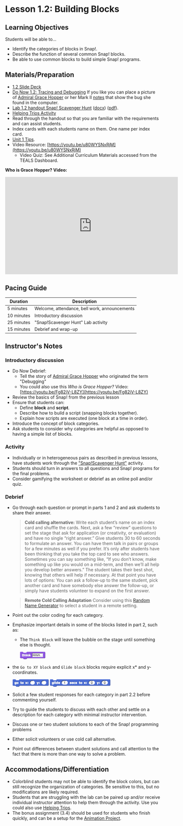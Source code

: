 # Lesson 1.2: Building Blocks

## Learning Objectives

Students will be able to...

* Identify the categories of blocks in Snap!.
* Describe the function of several common Snap! blocks.
* Be able to use common blocks to build simple Snap! programs.

## Materials/Preparation

* [1.2 Slide Deck](https://github.com/TEALSK12/introduction-to-computer-science/raw/master/slidedecks/TEALS%20SNAP%201.2.pptx)
* [Do Now 1.2: Tracing and Debugging](do_now_12.md) If you like you can place a picture of [Admiral Grace Hopper](https://upload.wikimedia.org/wikipedia/commons/2/21/Grace_Murray_Hopper%2C_in_her_office_in_Washington_DC%2C_1978%2C_%C2%A9Lynn_Gilbert.jpg) or her Mark II [notes](https://upload.wikimedia.org/wikipedia/commons/8/8a/H96566k.jpg) that show the bug she found in the computer.
* [Lab 1.2 handout Snap! Scavenger Hunt](lab_12.md) ([docx](https://github.com/TEALSK12/introduction-to-computer-science/raw/master/Unit%201%20Word/Lab%201.2%20SNAP%20Scavenger%20Hunt.docx)) ([pdf](https://github.com/TEALSK12/introduction-to-computer-science/raw/master/Unit%201%20PDF/Lab%201.2%20SNAP%20Scavenger%20Hunt.pdf)).
* [Helping Trios Activity](helping_trios.md)
* Read through the handout so that you are familiar with the requirements and can assist students.
* Index cards with each students name on them. One name per index card.
* [Unit 1 Tips](unit_1_tips.md).
* Video Resource: [https://youtu.be/u80WYSNxRjM](https://youtu.be/u80WYSNxRjM)
  * Video Quiz: See Additional Curriculum Materials accessed from the TEALS Dashboard.

**Who is Grace Hopper? Video:**

  <iframe class="markdeep" width="560" height="315" src="https://www.youtube.com/embed/Fg82iV-L8ZY" frameborder="0" allow="accelerometer; autoplay; encrypted-media; gyroscope; picture-in-picture" allowfullscreen></iframe>

## Pacing Guide

| Duration   | Description                                   |
| --------- | --------------------------------------------- |
| 5 minutes  | Welcome, attendance, bell work, announcements |
| 10 minutes | Introductory discussion                       |
| 25 minutes | "Snap!Scavenger Hunt" Lab activity            |
| 15 minutes | Debrief and wrap-up                           |

## Instructor's Notes

### Introductory discussion

* Do Now Debrief:
  * Tell the story of [Admiral Grace Hopper](https://en.wikipedia.org/wiki/Grace_Hopper) who originated the term "Debugging"
  * You could also use this _Who is Grace Hopper?_ Video: [https://youtu.be/Fg82iV-L8ZY](https://youtu.be/Fg82iV-L8ZY)
* Review the basics of Snap! from the previous lesson
* Ensure that students can:
  * Define **block** and **script**.
  * Describe how to build a script (snapping blocks together).
  * Explain how scripts are executed (one block at a time in order).
* Introduce the concept of block categories.
* Ask students to consider why categories are helpful as opposed to having a simple list of blocks.

### Activity

* Individually or in heterogeneous pairs as described in previous lessons, have students work through the ["Snap!Scavenger Hunt"](lab_12.md) activity.
* Students should turn in answers to all questions and Snap! programs for the final problems.
* Consider gamifying the worksheet or debrief as an online poll and/or quiz.

### Debrief

* Go through each question or prompt in parts 1 and 2 and ask students to share their answer.

  > **Cold calling alternative:** Write each student’s name on an index card and shuffle the cards. Next, ask a few “review” questions to set the stage that ask for application (or creativity, or evaluation) and have no single “right answer.” Give students 30 to 60 seconds to formulate an answer. You can have them talk in pairs or groups for a few minutes as well if you prefer. It’s only after students have been thinking that you take the top card to see who answers. Sometimes you can say something like, “If you don’t know, make something up like you would on a mid-term, and then we’ll all help you develop better answers.” The student takes their best shot, knowing that others will help if necessary.
  At that point you have lots of options:  You can ask a follow-up to the same student, pick another card and have somebody else answer the follow-up, or simply have students volunteer to expand on the first answer.

  >**Remote Cold Calling Adaptation**
  >Consider using this [Random Name Generator](Excel-Randomizer.xlsx) to select a student in a remote setting.

* Point out the color coding for each category.
* Emphasize important details in some of the blocks listed in part 2, such as:
  * The `Think Block` will leave the bubble on the stage until something else is thought.

    ![Think Block](images/think.png)

* the `Go to XY block` and `Glide block` blocks require explicit x* and y-coordinates.

  ![Go to XY block](images/go_to_x_y.png) ![Glide block](images/glide.png)

* Solicit a few student responses for each category in part 2.2 before commenting yourself.
* Try to guide the students to discuss with each other and settle on a description for each category with minimal instructor intervention.
* Discuss one or two student solutions to each of the Snap! programming problems
* Either solicit volunteers or use cold call alternative.
* Point out differences between student solutions and call attention to the fact that there is more than one way to solve a problem.

## Accommodations/Differentiation

* Colorblind students may not be able to identify the block colors, but can still recognize the organization of categories. Be sensitive to this, but no modifications are likely required.
* Students that are struggling with the lab can be paired up and/or receive individual instructor attention to help them through the activity. Use you could also use [Helping Trios](https://github.com/TEALSK12/introduction-to-computer-science/raw/master/Unit%201%20PDF/Helping%20Trios.pdf).
* The bonus assignment (3.4) should be used for students who finish quickly, and can be a setup for the [Animation Project](project_1.md).

